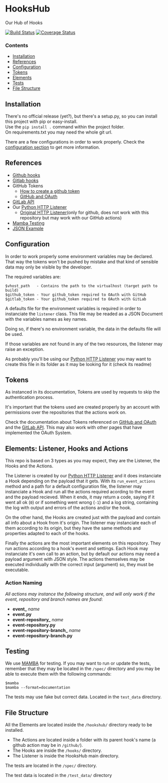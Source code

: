 # HooksHub
Our Hub of Hooks

[![Build Status](https://travis-ci.org/gisce/hookshub.svg?branch=master)](https://travis-ci.org/gisce/hookshub)
[![Coverage Status](https://coveralls.io/repos/github/gisce/github-hooks/badge.svg?branch=master)](https://coveralls.io/github/gisce/github-hooks?branch=master)

### Contents

 * [Installation](#installation)
 * [References](#references)
 * [Configuration](#configuration)
 * [Tokens](#tokens)
 * [Elements](#elements-listener-hooks-and-actions)
 * [Tests](#testing)
 * [File Structure](#file-structure)


## Installation

There's no official release (yet?), but there's a setup.py, so you can install this project with pip or easy-install.   
Use the `pip install .` command within the project folder.   
On requirements.txt you may need the whole git url.   

There are a few configurations in order to work properly. Check the [configuration section](#configuration) to get more information.

## References

* [Github hooks](https://developer.github.com/v3/activity/events/types/)
* [Gitlab hooks](https://gitlab.com/gitlab-org/gitlab-ce/blob/master/doc/web_hooks/web_hooks.md)
* GitHub Tokens
  * [How to create a github token](https://help.github.com/articles/creating-an-access-token-for-command-line-use/)
  * [GitHub and OAuth](https://developer.github.com/v3/oauth/)
* [GitLab API](https://docs.gitlab.com/ce/api/)
* Our [Python HTTP Listener](https://github.com/gisce/python-github-webhooks)
  * [Original HTTP Listener](https://github.com/carlos-jenkins/python-github-webhooks)(only for github, does not work with this repository but may work with our GitHub actions)
* [Mamba Testing](https://github.com/nestorsalceda/mamba)
* [JSON Example](http://json.org/example.html)

## Configuration

In order to work properly some environment variables may be declared. That way the tokens won't be pushed by mistake and that kind of sensible data may only be visible by the developer.

The required variables are:
```
$vhost_path   - Contains the path to the virtualhost (target path to build)
$github_token - Your github_token required to OAuth with GitHub
$gitlab_token - Your github_token required to OAuth with GitLab
```

A defaults file for the environment variables is required in order to instanciate the `listener` class.
This file may be readed as a JSON Document with the variables names as key names.

Doing so, if there's no environment variable, the data in the defaults file will be used.

If those variables are not found in any of the two resources, the listener may raise an exception.

As probably you'll be using our [Python HTTP Listener](https://github.com/gisce/python-github-webhooks) you may want to create this file in its folder as it may be looking for it (check its readme)

## Tokens

As instanced in its documentation, Tokens are used by requests to skip the authentication process.

It's important that the tokens used are created properly by an account with permissions over the repositories that the actions work on.

Check the documentation about Tokens referenced on [GitHub and OAuth](https://developer.github.com/v3/oauth/) and the [GitLab API](https://docs.gitlab.com/ce/api/). This may also work with other pages that have implemented the OAuth System.

## Elements: Listener, Hooks and Actions

This repo is based on 3 types as you may expect, they are the Listener, the Hooks and the Actions.

The Listener is created by our [Python HTTP Listener](https://github.com/gisce/python-github-webhooks) and it does instanciate a Hook depending on the payload that it gets. With its `run_event_actions` method and a path for a default configuration file, the listener may instanciate a Hook and run all the actions required acording to the event and the payload recieved. When it ends, it may return a code, saying if it went all ok (`0`) or if something went wrong (`-1`) and a log string, containing the log with output and errors of the actions and/or the hook.

On the other hand, the Hooks are created just with the payload and contain all info about a Hook from it's origin. The listener may instanciate each of them according to its origin, but they have the same methods and properties adapted to each of the hooks.

Finally the actions are the most important elements on this repository. They run actions according to a hook's event and settings. Each Hook may instanciate it's own call to an action, but by default our actions may need a payload argument with JSON style. The actions themselves may be executed individually with the correct input (argument) so, they must be executable.

### Action Naming

*All actions may instance the following structure, and will only work if the event, repository and branch names are found*:
* **event_** _name_
* **event.py**
* **event-repository_** _name_
* **event-repository.py**
* **event-repository-branch_** _name_
* **event-repository-branch.py**

## Testing

We use [MAMBA](https://github.com/nestorsalceda/mamba) for testing. If you may want to run or update the tests, remember that they may be located in the `/spec/` directory and you may be able to execute them with the following commands:
```
$mamba
$mamba --format=documentation
```

The tests may use fake but correct data. Located in the `test_data` directory.

## File Structure

All the Elements are located inside the `/hookshub/` directory ready to be installed.
* The Actions are located inside a folder with its parent hook's name (a github action may be in `/github/`).
* The Hooks are inside the `/hooks/` directory.
* The Listener is inside the HooksHub main directory.

The tests are located in the `/spec/` directory.

The test data is located in the `/test_data/` directory

